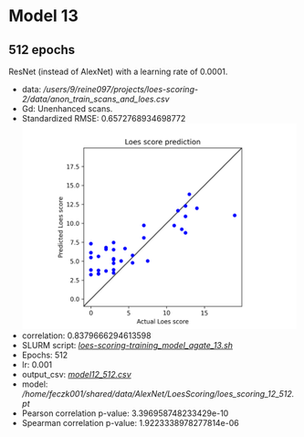 # Model 13
## 512 epochs

ResNet (instead of AlexNet) with a learning rate of 0.0001.

* data: */users/9/reine097/projects/loes-scoring-2/data/anon_train_scans_and_loes.csv*
* Gd: Unenhanced scans.
* Standardized RMSE: 0.6572768934698772
![Model 13 (512 epochs)](model13_512.png "Model 13")
* correlation:    0.8379666294613598
* SLURM script: [*loes-scoring-training_model_agate_13.sh*](../../../../bin/training/loes-scoring-training_model_agate_13_512.sh)
* Epochs: 512
* lr: 0.001
* output_csv: [*model12_512.csv*](../512_epochs/model12_512.csv)
* model: */home/feczk001/shared/data/AlexNet/LoesScoring/loes_scoring_12_512.pt*
* Pearson correlation p-value: 3.396958748233429e-10
* Spearman correlation p-value: 1.9223338978277814e-06
